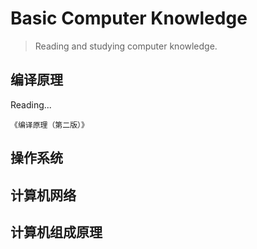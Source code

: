# Basic Computer Knowledge

> Reading and studying computer knowledge.

## 编译原理

Reading... 

    《编译原理（第二版）》

## 操作系统

## 计算机网络

## 计算机组成原理